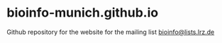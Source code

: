 # bioinfo-munich.github.io
Github repository for the website for the mailing list bioinfo@lists.lrz.de
